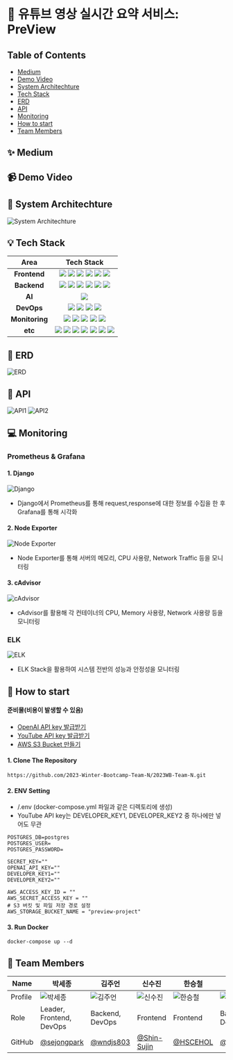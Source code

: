 # 📌 유튜브 영상 실시간 요약 서비스: PreView

## Table of Contents
* [Medium](#-medium)
* [Demo Video](#-demo-video)
* [System Architechture](#-system-architechture)
* [Tech Stack](#-tech-stack)
* [ERD](#-erd)
* [API](#-api)
* [Monitoring](#-monitoring)
* [How to start](#-how-to-start)
* [Team Members](#-team-members)

## ✨ Medium

## 📹 Demo Video

## 🐋 System Architechture
![System Architechture](https://github.com/2023-Winter-Bootcamp-Team-N/2023WB-Team-N/assets/154861396/5d7ece0f-0ef0-4031-aff8-94b84ff9cced)

## 💡 Tech Stack
|Area|Tech Stack|
|:---:|:---:|
|<b>Frontend</b>|<img src="https://img.shields.io/badge/react-61DAFB?style=for-the-badge&logo=react&logoColor=black"> <img src="https://img.shields.io/badge/typescript-%23007ACC.svg?style=for-the-badge&logo=typescript&logoColor=white"> <img src="https://img.shields.io/badge/vite-%23646CFF.svg?style=for-the-badge&logo=vite&logoColor=white"> <img src="https://img.shields.io/badge/Tailwind CSS-06B6D4?style=for-the-badge&logo=Tailwind CSS&logoColor=white"> <img src="https://img.shields.io/badge/ESLint-4B32C3?style=for-the-badge&logo=ESLint&logoColor=white"> <img src="https://img.shields.io/badge/Prettier-FFCC00?style=for-the-badge&logo=prettier&logoColor=white">|
|<b>Backend</b>|<img src="https://img.shields.io/badge/django-%23092E20.svg?style=for-the-badge&logo=django&logoColor=white"> <img src="https://img.shields.io/badge/DJANGO-REST-ff1709?style=for-the-badge&logo=django&logoColor=white&color=ff1709&labelColor=gray"> <img src="https://img.shields.io/badge/Amazon%20S3-569A31?style=for-the-badge&logo=Amazon%20S3&logoColor=white"> <img src="https://img.shields.io/badge/postgresql-%23316192.svg?style=for-the-badge&logo=postgresql&logoColor=white"> <img src="https://img.shields.io/badge/Rabbitmq-FF6600?style=for-the-badge&logo=rabbitmq&logoColor=white"> <img src="https://img.shields.io/badge/celery-%23a9cc54.svg?style=for-the-badge&logo=celery&logoColor=ddf4a4">|
|<b>AI</b>|<img src="https://img.shields.io/badge/chatGPT-74aa9c?style=for-the-badge&logo=openai&logoColor=white">|
|<b>DevOps</b>|<img src="https://img.shields.io/badge/docker-2496ED?style=for-the-badge&logo=docker&logoColor=white"> <img src="https://img.shields.io/badge/nginx-%23009639.svg?style=for-the-badge&logo=nginx&logoColor=white"> <img src="https://img.shields.io/badge/Amazon_AWS-FF9900?style=for-the-badge&logo=amazonaws&logoColor=white"> <img src="https://img.shields.io/badge/Github Actions-2088FF?style=for-the-badge&logo=Github Actions&logoColor=white">|
|<b>Monitoring</b>|<img src="https://img.shields.io/badge/Prometheus-E6522C?style=for-the-badge&logo=Prometheus&logoColor=white"> <img src="https://img.shields.io/badge/grafana-%23F46800.svg?style=for-the-badge&logo=grafana&logoColor=white"> <img src="https://img.shields.io/badge/elastic stack-005571?style=for-the-badge&logo=elasticstack&logoColor=white"> <img src="https://img.shields.io/badge/cadvisor-2196F3?style=for-the-badge&logo=cadvisor&logoColor=white"> <img src="https://img.shields.io/badge/Node Exporter-4CAF50?style=for-the-badge&logo=Node Exporter&logoColor=white">|
|<b>etc</b>|<img src="https://img.shields.io/badge/github-181717?style=for-the-badge&logo=github&logoColor=white"> <img src="https://img.shields.io/badge/Slack-4A154B?style=for-the-badge&logo=slack&logoColor=white"> <img src="https://img.shields.io/badge/Notion-000000?style=for-the-badge&logo=notion&logoColor=white"> <img src="https://img.shields.io/badge/Postman-FF6C37?style=for-the-badge&logo=postman&logoColor=white"> <img src="https://img.shields.io/badge/-Swagger-%23Clojure?style=for-the-badge&logo=swagger&logoColor=white"> <img src="https://img.shields.io/badge/figma-%23F24E1E.svg?style=for-the-badge&logo=figma&logoColor=white"> <img src="https://img.shields.io/badge/Visual%20Studio%20Code-0078d7.svg?style=for-the-badge&logo=visual-studio-code&logoColor=white">|

## 💾 ERD
![ERD](https://github.com/2023-Winter-Bootcamp-Team-N/2023WB-Team-N/assets/154861396/6543243b-eca0-4feb-a1ba-abd8b3f73f82)

## 🔑 API
![API1](https://github.com/2023-Winter-Bootcamp-Team-N/2023WB-Team-N/assets/154861396/a7b471fa-29d3-4936-864b-9d184bd395a5) ![API2](https://github.com/2023-Winter-Bootcamp-Team-N/2023WB-Team-N/assets/154861396/01d26133-59ff-4c50-90b4-9c12a191e4e4)

## 💻 Monitoring
### Prometheus & Grafana
#### 1. Django
![Django](https://github.com/2023-Winter-Bootcamp-Team-N/2023WB-Team-N/assets/154861396/bb11b8ce-a8df-4a04-83c6-cc014c3152cd)
* Django에서 Prometheus를 통해 request,response에 대한 정보를 수집을 한 후 Grafana를 통해 시각화

#### 2. Node Exporter
![Node Exporter](https://github.com/2023-Winter-Bootcamp-Team-N/2023WB-Team-N/assets/154861396/8b3d8812-fde3-47f1-9043-3b6839f0bf55)
* Node Exporter를 통해 서버의 메모리, CPU 사용량, Network Traffic 등을 모니터링

#### 3. cAdvisor
![cAdvisor](https://github.com/2023-Winter-Bootcamp-Team-N/2023WB-Team-N/assets/154861396/f4bcb112-6909-45d5-a468-cc98d346c4fd)
* cAdvisor를 활용해 각 컨테이너의 CPU, Memory 사용량, Network 사용량 등을 모니터링

### ELK
![ELK](https://github.com/2023-Winter-Bootcamp-Team-N/2023WB-Team-N/assets/154861396/6c9059aa-0c22-446f-b627-826dff7dd194)
* ELK Stack을 활용하여 시스템 전반의 성능과 안정성을 모니터링

## 🚀 How to start
#### 준비물(비용이 발생할 수 있음)
* [OpenAI API key 발급받기](https://platform.openai.com/)
* [YouTube API key 발급받기](https://console.cloud.google.com/apis/library/youtube.googleapis.com?hl=ko&project=nifty-inn-410713)
* [AWS S3 Bucket 만들기](https://aws.amazon.com/ko/s3/getting-started/)
#### 1. Clone The Repository
```
https://github.com/2023-Winter-Bootcamp-Team-N/2023WB-Team-N.git
```
#### 2. ENV Setting
* /.env (docker-compose.yml 파일과 같은 디렉토리에 생성)
* YouTube API key는 DEVELOPER_KEY1, DEVELOPER_KEY2 중 하나에만 넣어도 무관
```
POSTGRES_DB=postgres
POSTGRES_USER=
POSTGRES_PASSWORD=

SECRET_KEY=""
OPENAI_API_KEY=""
DEVELOPER_KEY1=""
DEVELOPER_KEY2=""

AWS_ACCESS_KEY_ID = ""
AWS_SECRET_ACCESS_KEY = ""
# S3 버킷 및 파일 저장 경로 설정
AWS_STORAGE_BUCKET_NAME = "preview-project"
```
#### 3. Run Docker
```
docker-compose up --d
```

## 👥 Team Members
|Name|박세종|김주언|신수진|한승철|최지혜|최수하|
|---|---|---|---|---|---|---|
|Profile|![박세종](https://github.com/sejongpark.png)|![김주언](https://github.com/wndjs803.png)|![신수진](https://github.com/Shin-Sujin.png)|![한승철](https://github.com/HSCEHOL.png)|![최지혜](https://github.com/jihye1006.png)|![최수하](https://github.com/suha0523.png)|
|Role|Leader, Frontend, DevOps|Backend, DevOps|Frontend|Frontend|Backend, DevOps|Backend, DevOps|
|GitHub|[@sejongpark](https://github.com/sejongpark)|[@wndjs803](https://github.com/wndjs803)|[@Shin-Sujin](https://github.com/Shin-Sujin)|[@HSCEHOL](https://github.com/HSCEHOL)|[@jihye1006](https://github.com/jihye1006)|[@suha0523](https://github.com/suha0523)|

